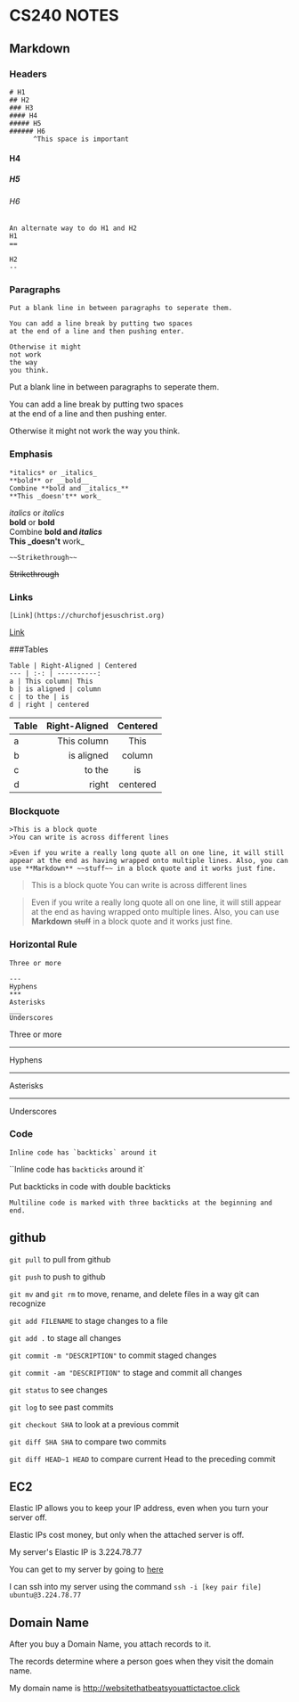 # CS240 NOTES

## Markdown

### Headers
```
# H1
## H2
### H3
#### H4
##### H5
###### H6
      ^This space is important
```
#### H4
##### H5
###### H6

```
An alternate way to do H1 and H2
H1
==

H2
--
```

### Paragraphs
```
Put a blank line in between paragraphs to seperate them.

You can add a line break by putting two spaces  
at the end of a line and then pushing enter.

Otherwise it might
not work
the way
you think.
```

Put a blank line in between paragraphs to seperate them.

You can add a line break by putting two spaces  
at the end of a line and then pushing enter.

Otherwise it might
not work
the way
you think.

### Emphasis

```
*italics* or _italics_  
**bold** or __bold__  
Combine **bold and _italics_**  
**This _doesn't** work_
```

*italics* or _italics_  
**bold** or __bold__  
Combine **bold and _italics_**  
**This _doesn't** work_

```
~~Strikethrough~~
```
~~Strikethrough~~

### Links

```
[Link](https://churchofjesuschrist.org)
```

[Link](https://churchofjesuschrist.org)

###Tables

```
Table | Right-Aligned | Centered
--- | :-: | ----------:
a | This column| This 
b | is aligned | column
c | to the | is
d | right | centered
```

Table | Right-Aligned | Centered
--- | --: | :-:
a | This column| This 
b | is aligned | column
c | to the | is
d | right | centered

### Blockquote
```
>This is a block quote
>You can write is across different lines

>Even if you write a really long quote all on one line, it will still appear at the end as having wrapped onto multiple lines. Also, you can use **Markdown** ~~stuff~~ in a block quote and it works just fine.
```

>This is a block quote
>You can write is across different lines

>Even if you write a really long quote all on one line, it will still appear at the end as having wrapped onto multiple lines. Also, you can use **Markdown** ~~stuff~~ in a block quote and it works just fine.

### Horizontal Rule

```
Three or more

---
Hyphens
***
Asterisks
___
Underscores

```

Three or more

---
Hyphens
***
Asterisks
___
Underscores

### Code

``Inline code has `backticks` around it``

``Inline code has `backticks` around it`

Put backticks in code with double backticks

```
Multiline code is marked with three backticks at the beginning and end.
```

## github
`git pull` to pull from github

`git push` to push to github

`git mv` and `git rm` to move, rename, and delete files in a way git can recognize

`git add FILENAME` to stage changes to a file

`git add .` to stage all changes

`git commit -m "DESCRIPTION"` to commit staged changes

`git commit -am "DESCRIPTION"` to stage and commit all changes

`git status` to see changes

`git log` to see past commits

`git checkout SHA` to look at a previous commit

`git diff SHA SHA` to compare two commits

`git diff HEAD~1 HEAD` to compare current Head to the preceding commit

## EC2
Elastic IP allows you to keep your IP address, even when you turn your server off.

Elastic IPs cost money, but only when the attached server is off.

My server's Elastic IP is 3.224.78.77

You can get to my server by going to [here](http://3.224.78.77)

I can ssh into my server using the command `ssh -i [key pair file] ubuntu@3.224.78.77`

## Domain Name
After you buy a Domain Name, you attach records to it.

The records determine where a person goes when they visit the domain name.

My domain name is <http://websitethatbeatsyouattictactoe.click>
